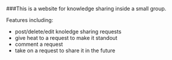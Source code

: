 ###This is a website for knowledge sharing inside a small group.

Features including:
* post/delete/edit knoledge sharing requests
* give heat to a request to make it standout
* comment a request
* take on a request to share it in the future
